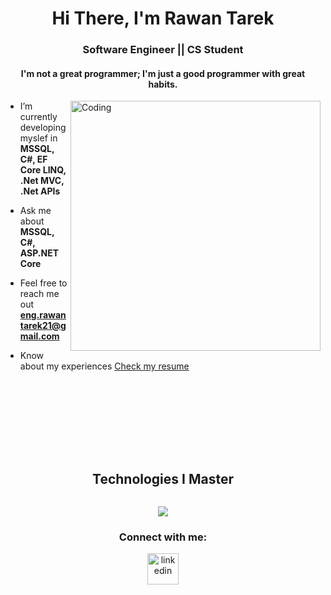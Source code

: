 <h1 align="center">Hi There, I'm Rawan Tarek</h1>
<h3 align="center">Software Engineer || CS Student </h3>
<h4 align="center">I'm not a great programmer; I'm just a good programmer with great habits. </h4>

<img align="right" alt="Coding" width="400" src="https://i.pinimg.com/originals/2e/94/62/2e9462cb6e812987c9c05491b61f887e.gif">


- I’m currently developing myslef in **MSSQL, C#, EF Core LINQ, .Net MVC, .Net APIs**

- Ask me about **MSSQL, C#, ASP.NET Core**

- Feel free to reach me out **eng.rawantarek21@gmail.com**

- Know about my experiences [Check my resume](https://drive.google.com/file/d/13emnc-M8aZlFbORUO1Ye0TxvWZffolTh/view?usp=drive_link)

<br><br><br><br><br><br>


<div>
  
<div align="center">
  <h2 style="display: inline-block;">Technologies I Master</h2>
</div>

<!--tech stack icons-->
<p align="center">
  <a href="https://skillicons.dev">
    <img src="https://skillicons.dev/icons?i=cs,cpp,java,html,css,javascript,git,github,net,figma,redis,postman,vscode&perline=14" />
  </a>
</p>

<h3 align="center" >Connect with me:</h3>
<p align="center">
<a href="https://www.linkedin.com/in/rawan-tarek-29a04b22b/" target="blank"><img align="center" src="https://user-images.githubusercontent.com/88904952/234979284-68c11d7f-1acc-4f0c-ac78-044e1037d7b0.png" alt="linkedin" height="50" width="50" /></a>
</p>







</div>

